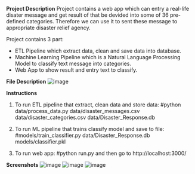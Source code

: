 <b>Project Description</b>
Project contains a web app which can entry a real-life disater message and get result of that be devided into some of 36 pre-defined categories. Therefore we can use it to sent these message to appropriate disaster relief agency.

Project contains 3 part:
* ETL Pipeline which extract data, clean and save data into database.
* Machine Learning Pipeline which is a Natural Language Processing Model to classify text message into categories.
* Web App to show result and entry text to classify.

<b>File Description</b>
![image](https://user-images.githubusercontent.com/117885173/214674868-73b780e8-06f2-4683-856c-dfb7a578ddc3.png)
  
<b>Instructions</b>

1. To run ETL pipeline that extract, clean data and store data: #python data/process_data.py data/disaster_messages.csv data/disaster_categories.csv data/Disaster_Response.db
2. To run ML pipeline that trains classify model and save to file: #models/train_classifier.py data/Disaster_Response.db models/classifier.pkl

3. To run web app: #python run.py and then go to http://localhost:3000/

<b>Screenshots</b>
![image](https://user-images.githubusercontent.com/117885173/214674380-542d450b-821a-40db-82ca-728278415454.png)
![image](https://user-images.githubusercontent.com/117885173/214674605-eb3eda49-6073-4c9d-bb40-ea51b27e8838.png)
![image](https://user-images.githubusercontent.com/117885173/214674699-3fb49495-097b-45c6-8860-2352992498fa.png)


